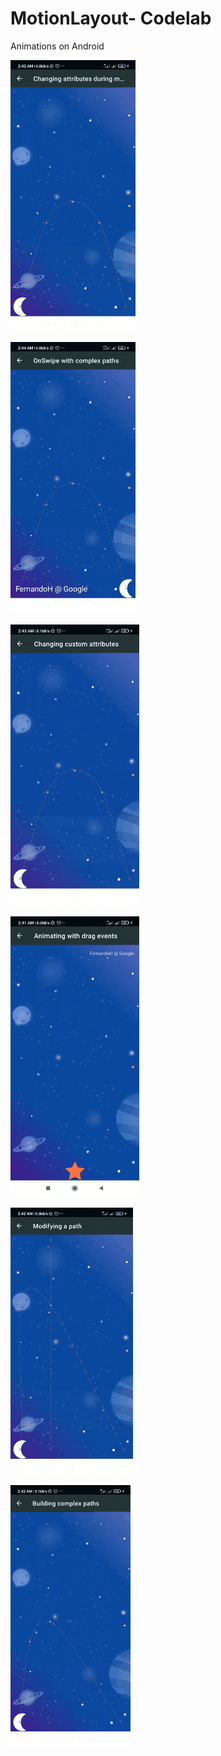 # MotionLayout- Codelab
Animations on Android

![](gif1.gif)

![](gif2.gif)

![](gif3.gif)

![](gif4.gif)

![](gif5.gif)

![](gif6.gif)
